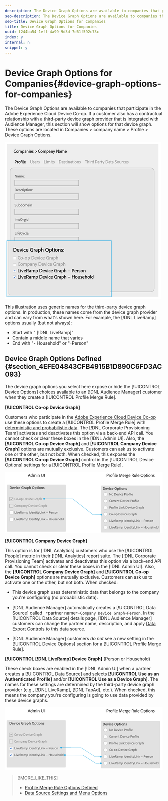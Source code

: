 ```yaml
---
description: The Device Graph Options are available to companies that participate in the Adobe Experience Cloud Device Co-op. If a customer also has a contractual relationship with a third-party device graph provider that is integrated with Audience Manager, this section will show options for that device graph. These options are located in Companies > company name > Profile > Device Graph Options.
seo-description: The Device Graph Options are available to companies that participate in the Adobe Experience Cloud Device Co-op. If a customer also has a contractual relationship with a third-party device graph provider that is integrated with Audience Manager, this section will show options for that device graph. These options are located in Companies > company name > Profile > Device Graph Options.
seo-title: Device Graph Options for Companies
title: Device Graph Options for Companies
uuid: f244ba54-1eff-4a99-9d3d-7d61f592c73c
index: y
internal: n
snippet: y
---
```


# Device Graph Options for Companies{#device-graph-options-for-companies}

The Device Graph Options are available to companies that participate in the Adobe Experience Cloud Device Co-op. If a customer also has a contractual relationship with a third-party device graph provider that is integrated with Audience Manager, this section will show options for that device graph. These options are located in Companies > company name > Profile > Device Graph Options.

 ![](assets/adminUIdataSource.png)

This illustration uses generic names for the third-party device graph options. In production, these names come from the device graph provider and can vary from what's shown here. For example, the [!DNL LiveRamp] options usually (but not always):

* Start with " [!DNL LiveRamp]" 
* Contain a middle name that varies 
* End with "- Household" or "-Person"

## Device Graph Options Defined {#section_4EFE04843CFB4915B1D890C6FD3AC093}

The device graph options you select here expose or hide the [!UICONTROL Device Options] choices available to an [!DNL Audience Manager] customer when they create a [!UICONTROL Profile Merge Rule].

**[!UICONTROL Co-op Device Graph]**

Customers who participate in the [Adobe Experience Cloud Device Co-op](https://marketing.adobe.com/resources/help/en_US/mcdc/) use these options to create a [!UICONTROL Profile Merge Rule] with [deterministic and probabilistic data](https://marketing.adobe.com/resources/help/en_US/mcdc/mcdc-links.html). The [!DNL Corporate Provisioning Team] activates and deactivates this option via a back-end API call. You cannot check or clear these boxes in the [!DNL Admin UI]. Also, the **[!UICONTROL Co-op Device Graph]** and **[!UICONTROL Company Device Graph]** options are mutually exclusive. Customers can ask us to activate one or the other, but not both. When checked, this exposes the **[!UICONTROL Co-op Device Graph]** control in the [!UICONTROL Device Options] settings for a [!UICONTROL Profile Merge Rule].

![](assets/adminUI1.png)

**[!UICONTROL Company Device Graph]**

This option is for [!DNL Analytics] customers who use the [!UICONTROL People] metric in their [!DNL Analytics] report suite. The [!DNL Corporate Provisioning Team] activates and deactivates this option via a back-end API call. You cannot check or clear these boxes in the [!DNL Admin UI]. Also, the **[!UICONTROL Company Device Graph]** and **[!UICONTROL Co-op Device Graph]** options are mutually exclusive. Customers can ask us to activate one or the other, but not both. When checked:

* This device graph uses deterministic data that belongs to the company you're configuring (no probabilistic data). 
* [!DNL Audience Manager] automatically creates a [!UICONTROL Data Source] called ` *`partner name`*-Company Device Graph-Person`. In the [!UICONTROL Data Source] details page, [!DNL Audience Manager] customers can change the partner name, description, and apply [Data Export Controls](https://marketing.adobe.com/resources/help/en_US/aam/c_dec.html) to this data source. 

* [!DNL Audience Manager] customers *do not* see a new setting in the [!UICONTROL Device Options] section for a [!UICONTROL Profile Merge Rule].

**[!UICONTROL [!DNL LiveRamp] Device Graph]** (Person or Household)

These check boxes are enabled in the [!DNL Admin UI] when a partner creates a [!UICONTROL Data Source] and selects **[!UICONTROL Use as an Authenticated Profile]** and/or **[!UICONTROL Use as a Device Graph]**. The names for these settings are determined by the third-party device graph provider (e.g., [!DNL LiveRamp], [!DNL TapAd], etc.). When checked, this means the company you're configuring is going to use data provided by these device graphs.

![](assets/adminUI2.png)

>[!MORE_LIKE_THIS]
>
>* [Profile Merge Rule Options Defined](https://marketing.adobe.com/resources/help/en_US/aam/merge-rule-definitions.html)
>* [Data Source Settings and Menu Options](https://marketing.adobe.com/resources/help/en_US/aam/datasource-settings-definitions.html)
